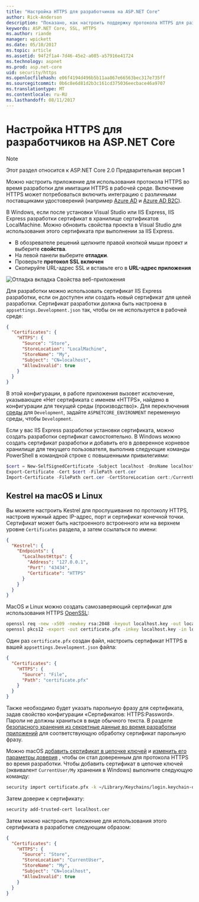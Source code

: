 ```yaml
---
title: "Настройка HTTPS для разработчиков на ASP.NET Core"
author: Rick-Anderson
description: "Показано, как настроить поддержку протокола HTTPS для разработки приложений в ASP.NET Core 2.0."
keywords: ASP.NET Core, SSL, HTTPS
ms.author: riande
manager: wpickett
ms.date: 05/10/2017
ms.topic: article
ms.assetid: 94f2f1a4-7d46-45e2-a085-a57916e41724
ms.technology: aspnet
ms.prod: asp.net-core
uid: security/https
ms.openlocfilehash: e06f4194d496b5b11aa867e66563bec317e735ff
ms.sourcegitcommit: 0b6c8e6d81d2b3c161cd375036eecbace46a9707
ms.translationtype: MT
ms.contentlocale: ru-RU
ms.lasthandoff: 08/11/2017
---
```

# <a name="setting-up-https-for-development-in-aspnet-core"></a>Настройка HTTPS для разработчиков на ASP.NET Core

> [!NOTE] 
> Этот раздел относится к ASP.NET Core 2.0 Предварительная версия 1

Можно настроить приложение для использования протокола HTTPS во время разработки для имитации HTTPS в рабочей среде. Включение HTTPS может потребоваться включить интеграцию с различными поставщиками удостоверений (например [Azure AD](https://azure.microsoft.com/services/active-directory) и [Azure AD B2C](https://azure.microsoft.com/services/active-directory-b2c)).

<a name="iisxpress"></a>

В Windows, если после установки Visual Studio или IIS Express, IIS Express разработки сертификат в хранилище сертификатов LocalMachine. Можно обновить свойства проекта в Visual Studio для использования этого сертификата при выполнении за IIS Express.

   * В обозревателе решений щелкните правой кнопкой мыши проект и выберите **свойства**.
   * На левой панели выберите **отладки**.
   * Проверьте **протокол SSL включен**
   * Скопируйте URL-адрес SSL и вставьте его в **URL-адрес приложения**

![Отладка вкладка Свойства веб-приложения](enforcing-ssl/_static/ssl.png)

Для разработки можно использовать сертификат IIS Express разработки, если он доступен или создать новый сертификат для целей разработки. Сертификат разработки должна быть настроена в `appsettings.Development.json` так, чтобы он не используется в рабочей среде:

```json
{
  "Certificates": {
    "HTTPS": {
      "Source": "Store",
      "StoreLocation": "LocalMachine",
      "StoreName": "My",
      "Subject": "CN=localhost",
      "AllowInvalid": true
    }
  }
}
```

В этой конфигурации, в работе приложения вызовет исключение, указывающее «Нет сертификата с именем «HTTPS», найдено в конфигурации для текущей среды (производство)». Для переключения [среды](xref:fundamentals/environments) для `Development`, задайте `ASPNETCORE_ENVIRONMENT` переменную среды, чтобы `Development`.

Если у вас IIS Express разработки установки сертификата, можно создать разработки сертификат самостоятельно. В Windows можно создать сертификат разработки и добавить его в доверенное корневое хранилище для текущего пользователя, выполнив следующие команды PowerShell в командной строке с повышенными привилегиями:

```powershell
$cert = New-SelfSignedCertificate -Subject localhost -DnsName localhost -FriendlyName "ASP.NET Core Development" -KeyUsage DigitalSignature -TextExtension @("2.5.29.37={text}1.3.6.1.5.5.7.3.1") 
Export-Certificate -Cert $cert -FilePath cert.cer
Import-Certificate -FilePath cert.cer -CertStoreLocation cert:/CurrentUser/Root
```

<a name="OpenSSL"></a>

## <a name="kestrel-on--macos-and-linux"></a>Kestrel на macOS и Linux

Вы можете настроить Kestrel для прослушивания по протоколу HTTPS, настроив нужный адрес IP-адрес, порт и сертификат конечной точки. Сертификат может быть настроенного встроенного или на верхнем уровне `Certificates` раздела, а затем ссылаться по имени:

```json
{
  "Kestrel": {
    "Endpoints": {
      "LocalhostHttps": {
        "Address": "127.0.0.1",
        "Port": "43434",
        "Certificate": "HTTPS"
      }
    }
  }
}

```

MacOS и Linux можно создать самозаверяющий сертификат для использования HTTPS [OpenSSL](https://www.openssl.org/):

```bash
openssl req -new -x509 -newkey rsa:2048 -keyout localhost.key -out localhost.cer -days 365 -subj /CN=localhost
openssl pkcs12 -export -out certificate.pfx -inkey localhost.key -in localhost.cer
```

Один раз `certificate.pfx` создан файл, настроить сертификат HTTPS в вашей `appsettings.Development.json` файла:

```json
{
  "Certificates": {
    "HTTPS": {
      "Source": "File",
      "Path": "certificate.pfx"
    }
  }
}
```

Также необходимо будет указать парольную фразу для сертификата, задав свойство конфигурации «Сертификатов: HTTPS:Password». Пароли не должны храниться в виде обычного текста. В разделе [безопасного хранения из секретные данные во время разработки приложений](app-secrets.md) для соответствующую обработку сертификат парольную фразу.

Можно macOS [добавить сертификат в цепочке ключей](https://support.apple.com/kb/PH20129?locale=en_US) и [изменить его параметры доверия](https://support.apple.com/kb/PH20127?locale=en_US&viewlocale=en_US) , чтобы он стал доверенным для протокола HTTPS во время разработки. Чтобы добавить сертификат в цепочке ключей (эквивалент `CurrentUser/My` хранения в Windows) выполните следующую команду:

```bash
security import certificate.pfx -k ~/Library/Keychains/login.keychain-db
```

Затем доверие к сертификату:

```bash
security add-trusted-cert localhost.cer
```

Затем можно настроить приложение для использования этого сертификата в разработке следующим образом:

```json
{
  "Certificates": {
    "HTTPS": {
      "Source": "Store",
      "StoreLocation": "CurrentUser",
      "StoreName": "My",
      "Subject": "CN=localhost",
      "AllowInvalid": true
    }
  }
}
```
